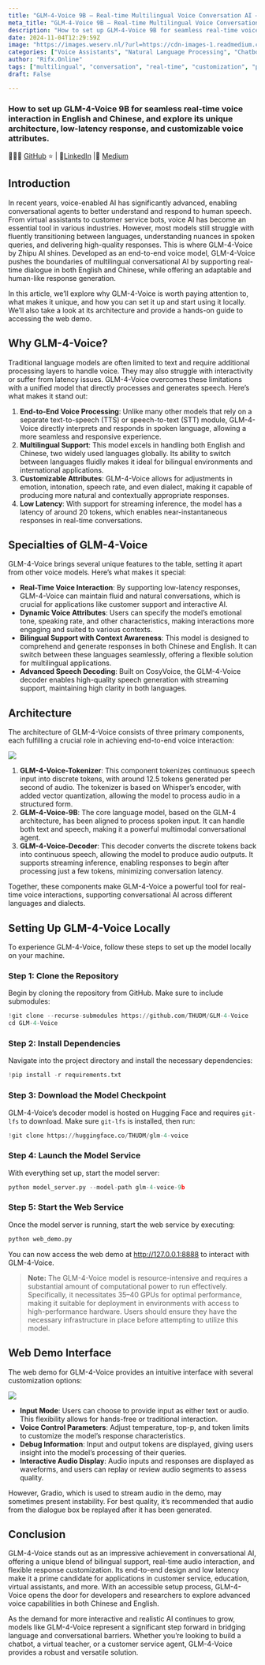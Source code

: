 ```yaml
---
title: "GLM-4-Voice 9B — Real-time Multilingual Voice Conversation AI — Install Locally in Minutes"
meta_title: "GLM-4-Voice 9B — Real-time Multilingual Voice Conversation AI — Install Locally in Minutes"
description: "How to set up GLM-4-Voice 9B for seamless real-time voice interaction in English and Chinese, and explore its unique architecture…"
date: 2024-11-04T12:29:59Z
image: "https://images.weserv.nl/?url=https://cdn-images-1.readmedium.com/v2/resize:fit:800/1*LATTpEc2AHvqgVyPKSzW7A.jpeg"
categories: ["Voice Assistants", "Natural Language Processing", "Chatbots"]
author: "Rifx.Online"
tags: ["multilingual", "conversation", "real-time", "customization", "performance"]
draft: False

---
```


### How to set up GLM\-4\-Voice 9B for seamless real\-time voice interaction in English and Chinese, and explore its unique architecture, low\-latency response, and customizable voice attributes.

👨🏾‍💻 [GitHub](https://github.com/mdmonsurali) ⭐️ \| 👔[LinkedIn](https://www.linkedin.com/in/mdmonsurali/) \|📝 [Medium](https://medium.com/@monsuralirana)



## Introduction

In recent years, voice\-enabled AI has significantly advanced, enabling conversational agents to better understand and respond to human speech. From virtual assistants to customer service bots, voice AI has become an essential tool in various industries. However, most models still struggle with fluently transitioning between languages, understanding nuances in spoken queries, and delivering high\-quality responses. This is where GLM\-4\-Voice by Zhipu AI shines. Developed as an end\-to\-end voice model, GLM\-4\-Voice pushes the boundaries of multilingual conversational AI by supporting real\-time dialogue in both English and Chinese, while offering an adaptable and human\-like response generation.

In this article, we’ll explore why GLM\-4\-Voice is worth paying attention to, what makes it unique, and how you can set it up and start using it locally. We’ll also take a look at its architecture and provide a hands\-on guide to accessing the web demo.

## Why GLM\-4\-Voice?

Traditional language models are often limited to text and require additional processing layers to handle voice. They may also struggle with interactivity or suffer from latency issues. GLM\-4\-Voice overcomes these limitations with a unified model that directly processes and generates speech. Here’s what makes it stand out:

1. **End\-to\-End Voice Processing**: Unlike many other models that rely on a separate text\-to\-speech (TTS) or speech\-to\-text (STT) module, GLM\-4\-Voice directly interprets and responds in spoken language, allowing a more seamless and responsive experience.
2. **Multilingual Support**: This model excels in handling both English and Chinese, two widely used languages globally. Its ability to switch between languages fluidly makes it ideal for bilingual environments and international applications.
3. **Customizable Attributes**: GLM\-4\-Voice allows for adjustments in emotion, intonation, speech rate, and even dialect, making it capable of producing more natural and contextually appropriate responses.
4. **Low Latency**: With support for streaming inference, the model has a latency of around 20 tokens, which enables near\-instantaneous responses in real\-time conversations.

## Specialties of GLM\-4\-Voice

GLM\-4\-Voice brings several unique features to the table, setting it apart from other voice models. Here’s what makes it special:

* **Real\-Time Voice Interaction**: By supporting low\-latency responses, GLM\-4\-Voice can maintain fluid and natural conversations, which is crucial for applications like customer support and interactive AI.
* **Dynamic Voice Attributes**: Users can specify the model’s emotional tone, speaking rate, and other characteristics, making interactions more engaging and suited to various contexts.
* **Bilingual Support with Context Awareness**: This model is designed to comprehend and generate responses in both Chinese and English. It can switch between these languages seamlessly, offering a flexible solution for multilingual applications.
* **Advanced Speech Decoding**: Built on CosyVoice, the GLM\-4\-Voice decoder enables high\-quality speech generation with streaming support, maintaining high clarity in both languages.

## Architecture

The architecture of GLM\-4\-Voice consists of three primary components, each fulfilling a crucial role in achieving end\-to\-end voice interaction:

![](https://images.weserv.nl/?url=https://cdn-images-1.readmedium.com/v2/resize:fit:800/1*nJsKHtxSblNkixPIBZpWyQ.jpeg)

1. **GLM\-4\-Voice\-Tokenizer**: This component tokenizes continuous speech input into discrete tokens, with around 12\.5 tokens generated per second of audio. The tokenizer is based on Whisper’s encoder, with added vector quantization, allowing the model to process audio in a structured form.
2. **GLM\-4\-Voice\-9B**: The core language model, based on the GLM\-4 architecture, has been aligned to process spoken input. It can handle both text and speech, making it a powerful multimodal conversational agent.
3. **GLM\-4\-Voice\-Decoder**: This decoder converts the discrete tokens back into continuous speech, allowing the model to produce audio outputs. It supports streaming inference, enabling responses to begin after processing just a few tokens, minimizing conversation latency.

Together, these components make GLM\-4\-Voice a powerful tool for real\-time voice interactions, supporting conversational AI across different languages and dialects.

## Setting Up GLM\-4\-Voice Locally

To experience GLM\-4\-Voice, follow these steps to set up the model locally on your machine.

### Step 1: Clone the Repository

Begin by cloning the repository from GitHub. Make sure to include submodules:

```python
!git clone --recurse-submodules https://github.com/THUDM/GLM-4-Voice
cd GLM-4-Voice
```

### Step 2: Install Dependencies

Navigate into the project directory and install the necessary dependencies:

```python
!pip install -r requirements.txt
```

### Step 3: Download the Model Checkpoint

GLM\-4\-Voice’s decoder model is hosted on Hugging Face and requires `git-lfs` to download. Make sure `git-lfs` is installed, then run:

```python
!git clone https://huggingface.co/THUDM/glm-4-voice
```

### Step 4: Launch the Model Service

With everything set up, start the model server:

```python
python model_server.py --model-path glm-4-voice-9b
```

### Step 5: Start the Web Service

Once the model server is running, start the web service by executing:

```python
python web_demo.py
```

You can now access the web demo at [http://127\.0\.0\.1:8888](http://127.0.0.1:8888) to interact with GLM\-4\-Voice.

> **Note:** The GLM\-4\-Voice model is resource\-intensive and requires a substantial amount of computational power to run effectively. Specifically, it necessitates 35–40 GPUs for optimal performance, making it suitable for deployment in environments with access to high\-performance hardware. Users should ensure they have the necessary infrastructure in place before attempting to utilize this model.

## Web Demo Interface

The web demo for GLM\-4\-Voice provides an intuitive interface with several customization options:

![](https://images.weserv.nl/?url=https://cdn-images-1.readmedium.com/v2/resize:fit:800/1*scbHOUXqMW5KGAcT3Bq1Eg.png)

* **Input Mode**: Users can choose to provide input as either text or audio. This flexibility allows for hands\-free or traditional interaction.
* **Voice Control Parameters**: Adjust temperature, top\-p, and token limits to customize the model’s response characteristics.
* **Debug Information**: Input and output tokens are displayed, giving users insight into the model’s processing of their queries.
* **Interactive Audio Display**: Audio inputs and responses are displayed as waveforms, and users can replay or review audio segments to assess quality.

However, Gradio, which is used to stream audio in the demo, may sometimes present instability. For best quality, it’s recommended that audio from the dialogue box be replayed after it has been generated.

## Conclusion

GLM\-4\-Voice stands out as an impressive achievement in conversational AI, offering a unique blend of bilingual support, real\-time audio interaction, and flexible response customization. Its end\-to\-end design and low latency make it a prime candidate for applications in customer service, education, virtual assistants, and more. With an accessible setup process, GLM\-4\-Voice opens the door for developers and researchers to explore advanced voice capabilities in both Chinese and English.

As the demand for more interactive and realistic AI continues to grow, models like GLM\-4\-Voice represent a significant step forward in bridging language and conversational barriers. Whether you’re looking to build a chatbot, a virtual teacher, or a customer service agent, GLM\-4\-Voice provides a robust and versatile solution.


